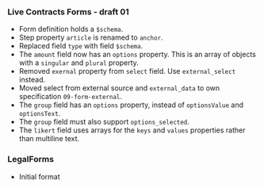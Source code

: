### Live Contracts Forms - draft 01

* Form definition holds a `$schema`.
* Step property `article` is renamed to `anchor`.
* Replaced field `type` with field `$schema`.
* The `amount` field now has an `options` property. This is an array of objects with a `singular` and `plural` property.
* Removed `exernal` property from `select` field. Use `external_select` instead.
* Moved select from external source and `external_data` to own specification `09-form-external`.
* The `group` field has an `options` property, instead of `optionsValue` and `optionsText`.
* The `group` field must also support `options_selected`.
* The `likert` field uses arrays for the `keys` and `values` properties rather than multiline text.


### LegalForms

* Initial format
